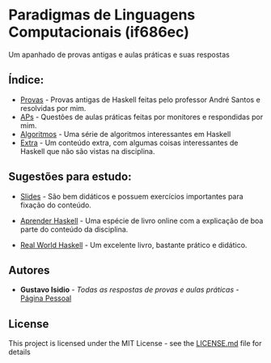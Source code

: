 # Paradigmas de Linguagens Computacionais (if686ec)

Um apanhado de provas antigas e aulas práticas e suas respostas

## Índice:

* [Provas](https://github.com/gustavoisidio/PLC/tree/master/Provas) - Provas antigas de Haskell feitas pelo professor André Santos e resolvidas por mim.
* [APs](https://github.com/gustavoisidio/PLC/tree/master/APs) - Questões de aulas práticas feitas por monitores e respondidas por mim.
* [Algoritmos](https://github.com/gustavoisidio/PLC/tree/master/Algoritmos) - Uma série de algoritmos interessantes em Haskell
* [Extra](https://github.com/gustavoisidio/PLC/tree/master/Extra) - Um conteúdo extra, com algumas coisas interessantes de Haskell que não são vistas na disciplina.

## Sugestões para estudo:

* [Slides](https://github.com/gustavoisidio/PLC/tree/master/Slides) - São bem didáticos e possuem exercícios importantes para fixação do conteúdo.

* [Aprender Haskell](http://haskell.tailorfontela.com.br) - Uma espécie de livro online com a explicação de boa parte do conteúdo da disciplina.

* [Real World Haskell](https://www.amazon.com/Real-World-Haskell-Bryan-OSullivan/dp/0596514980/ref=sr_1_1?ie=UTF8&qid=1548689700&sr=8-1&keywords=real+world+haskell) - Um excelente livro, bastante prático e didático.

## Autores

* **Gustavo Isidio** - *Todas as respostas de provas e aulas práticas* - [Página Pessoal](http://cin.ufpe.br/~gisf/)

## License

This project is licensed under the MIT License - see the [LICENSE.md](LICENSE.md) file for details

